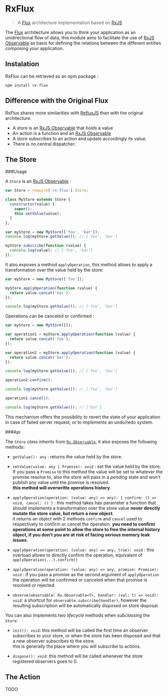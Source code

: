 RxFlux
=======

> A [Flux](https://github.com/facebook/flux/) architecture implementation based on [RxJS](https://github.com/Reactive-Extensions/RxJS)

The [Flux](https://github.com/facebook/flux/) architecture allows you to think your application as an unidirectional flow of data, this module aims to facilitate the use of [RxJS Observable](https://github.com/Reactive-Extensions/RxJS/blob/master/doc/api/core/observable.md) as basis for defining the relations between the different entities composing your application.

Instalation
-----------
RxFlux can be retrieved as an npm package :
```
npm install rx-flux
```


Difference with the Original Flux 
---------------------------------

RxFlux shares more similarities with [RefluxJS](https://github.com/spoike/refluxjs) than with the original architecture.

* A store is an [RxJS Observable](https://github.com/Reactive-Extensions/RxJS/blob/master/doc/api/core/observable.md) that *holds* a value
* An action is a function and an [RxJS Observable](https://github.com/Reactive-Extensions/RxJS/blob/master/doc/api/core/observable.md)
* A store subscribes to an action and update accordingly its value.
* There is no central dispatcher.

The Store
---------

###Usage

A `Store` is an [RxJS Observable](https://github.com/Reactive-Extensions/RxJS/blob/master/doc/api/core/observable.md) :
```javascript
var Store = require('rx-flux').Store;

class MyStore extends Store {
  constructor(value) {
    super();
    this.setValue(value);
  }
};

var myStore = new MyStore(['foo', 'bar']);
console.log(myStore.getValue()); // ['foo', 'bar']

myStore.subscribe(function (value) {
  console.log(value); // ['foo', 'bar']
});
```

It also exposes a method `applyOperation`, this method allows to apply a transformation over the value held by the store:
```javascript
var myStore = new MyStore(['foo']);

myStore.applyOperation(function (value) {
  return value.concat('bar');
});

console.log(myStore.getValue()); // ['foo', 'bar']
```

Operations can be canceled or confirmed :
```javascript
var myStore = new MyStore([]);

var operation1 = myStore.applyOperation(function (value) {
  return value.concat('foo');
});

var operation2 = myStore.applyOperation(function (value) {
  return value.concat('bar');
});

console.log(myStore.getValue()); // ['foo', 'bar']

operation2.confirm();

console.log(myStore.getValue()); // ['foo', 'bar']

operation1.cancel();

console.log(myStore.getValue()); // ['bar']

```
This mechanism offers the possibility to revert the state of your application in case of failed server request, or to implements an undo/redo system.


###Api

The `Store` *class* inherits from [`Rx.Observable`](https://github.com/Reactive-Extensions/RxJS/blob/master/doc/api/core/observable.md), it also exposes the following methods:

* `getValue(): any` : returns the value held by the store.

* `setValue(value: any | Promise): void` : set the value held by the store.<br/> 
If you pass a `Promise` to this method the value will be set to whatever the promise resolve to, also the store will pass in a *pending* state and won't publish any value until the promise is resolved. 
<br/>**this method will overwritte operations history**.

* `applyOperation(operation: (value: any) => any): { confirm: () => void, cancel: () }` : this method takes has parameter a function that should implements a transformation over the store value **never directly mutate the store value, but return a new object**.<br/> 
it returns an object with 2 methods `confirm` and `cancel` used to respectively to confirm or cancel the operation. **you need to confirm operations at some point to allow the store to free the internal history object, if you don't you are at risk of facing serious memory leak issues**.

* `applyOperation(operation: (value: any) => any, true): void` : this overload allows to directly confirm the operation, equivalent of `applyOperation(...).confirm()`

* `applyOperation(operation: (value: any) => any, promise: Promise): void` : if you pass a promise as the second argument of `applyOperation` the operation will be confirmed or canceled when that promise is resolved or rejected.

* `observe(observable: Rx.Observable<T>, handler: (val: t) => void): void`: a shortcut for `observable.subscribe(handler)`, however the resulting subscription will be automatically disposed on store disposal.

You can also implements two *lifecycle* methods when *subclassing* the `Store`:
* `init(): void`: this method will be called the first time an observer subscribes to your store, or when the store has been disposed and that a new observer subscribes to the store. <br/>
this is generally the place where you will subscribe to actions.

* `dispose(): void`: this method will be called whenever the store registered observers goes to 0.


The Action
----------

TODO
